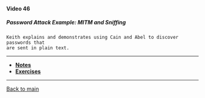 #### Video 46

##### Password Attack Example: MITM and Sniffing

```
Keith explains and demonstrates using Cain and Abel to discover passwords that
are sent in plain text.
```

---

- **[Notes](notes.md)**
- **[Exercises](exercises.md)**

---

[Back to main](https://github.com/rot0xd/CBTNuggets/blob/master/CEHv9/README.md)

